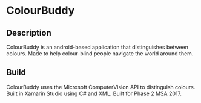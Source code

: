# ColourBuddy

## Description
ColourBuddy is an android-based application that distinguishes between colours. Made to help colour-blind people navigate the world
around them.

## Build 
ColourBuddy uses the Microsoft ComputerVision API to distinguish colours. Built in Xamarin Studio using C# and XML. 
Built for Phase 2 MSA 2017.
